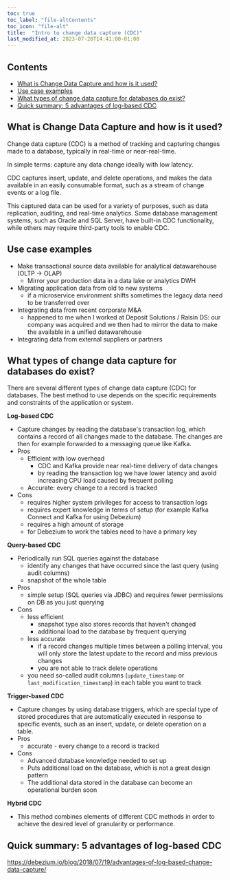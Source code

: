 ```yaml
---
toc: true
toc_label: "file-altContents"
toc_icon: "file-alt"
title:  "Intro to change data capture (CDC)"
last_modified_at: 2023-07-20T14:41:00-01:00
---
```


## Contents
* [What is Change Data Capture and how is it used?](#what-is-change-data-capture-and-how-is-it-used)
* [Use case examples](#use-case-examples)
* [What types of change data capture for databases do exist?](#what-types-of-change-data-capture-for-databases-do-exist)
* [Quick summary: 5 advantages of log-based CDC](#quick-summary-5-advantages-of-log-based-cdc)

## What is Change Data Capture and how is it used?
Change data capture (CDC) is a method of tracking and capturing changes made to a database, typically in real-time or near-real-time. 

In simple terms: capture any data change ideally with low latency.

CDC captures insert, update, and delete operations, and makes the data available in an easily consumable format, such as a stream of change events or a log file. 

This captured data can be used for a variety of purposes, such as data replication, auditing, and real-time analytics. Some database management systems, such as Oracle and SQL Server, have built-in CDC functionality, while others may require third-party tools to enable CDC.

## Use case examples
* Make transactional source data available for analytical datawarehouse (OLTP -> OLAP)
    * Mirror your production data in a data lake or analytics DWH 
* Migrating application data from old to new systems
    * if a microservice environment shifts sometimes the legacy data need to be transferred over
* Integrating data from recent corporate M&A
    * happened to me when I worked at Deposit Solutions / Raisin DS: our company was acquired and we then had to mirror the data to make the available in a unified datawarehouse 
* Integrating data from external suppliers or partners


## What types of change data capture for databases do exist?
There are several different types of change data capture (CDC) for databases. The best method to use depends on the specific requirements and constraints of the application or system.

**Log-based CDC**
* Capture changes by reading the database's transaction log, which contains a record of all changes made to the database. The changes are then for example forwarded to a messaging queue like Kafka.
* Pros
    * Efficient with low overhead
        * CDC and Kafka provide near real-time delivery of data changes 
        * by reading the transaction log we have lower latency and avoid increasing CPU load caused by frequent polling
    * Accurate: every change to a record is tracked
* Cons
    * requires higher system privileges for access to transaction logs
    * requires expert knowledge in terms of setup (for example Kafka Connect and Kafka for using Debezium)
    * requires a high amount of storage
    * for Debezium to work the tables need to have a primary key

**Query-based CDC**
* Periodically run SQL queries against the database 
    * identify any changes that have occurred since the last query (using audit columns)
    * snapshot of the whole table
* Pros
    * simple setup (SQL queries via JDBC) and requires fewer permissions on DB as you just querying
* Cons
    * less efficient 
        * snapshot type also stores records that haven't changed
        * additional load to the database by frequent querying
    * less accurate
        * if a record changes multiple times between a polling interval, you will only store the latest update to the record and miss previous changes
        * you are not able to track delete operations
    * you need so-called audit columns (`update_timestamp` or `last_modification_timestamp`) in each table you want to track

**Trigger-based CDC**
* Capture changes by using database triggers, which are special type of stored procedures that are automatically executed in response to specific events, such as an insert, update, or delete operation on a table.
* Pros
   * accurate - every change to a record is tracked
* Cons
   * Advanced database knowledge needed to set up
   * Puts additional load on the database, which is not a great design pattern 
   * The additional data stored in the database can become an operational burden soon


**Hybrid CDC** 
* This method combines elements of different CDC methods in order to achieve the desired level of granularity or performance.

## Quick summary: 5 advantages of log-based CDC
https://debezium.io/blog/2018/07/19/advantages-of-log-based-change-data-capture/